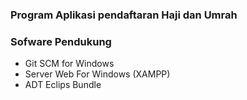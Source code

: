 ### Program Aplikasi pendaftaran Haji dan Umrah ###

### Sofware Pendukung ###

* Git SCM for Windows
* Server Web For Windows (XAMPP)
* ADT Eclips Bundle